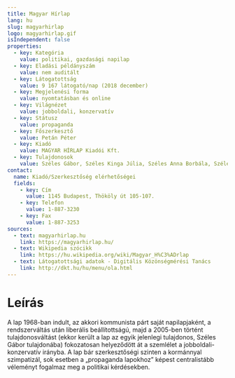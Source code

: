 ```yaml
---
title: Magyar Hírlap
lang: hu
slug: magyarhirlap
logo: magyarhirlap.gif
isIndependent: false
properties:
  - key: Kategória
    value: politikai, gazdasági napilap
  - key: Eladási példányszám
    value: nem auditált
  - key: Látogatottság
    value: 9 167 látogató/nap (2018 december)
  - key: Megjelenési forma
    value: nyomtatásban és online
  - key: Világnézet
    value: jobboldali, konzervatív
  - key: Státusz
    value: propaganda
  - key: Főszerkesztő
    value: Petán Péter
  - key: Kiadó
    value: MAGYAR HÍRLAP Kiadói Kft.
  - key: Tulajdonosok
    value: Széles Gábor, Széles Kinga Júlia, Széles Anna Borbála, Széles Gáborné
contact:
  name: Kiadó/Szerkesztőség elérhetőségei
  fields:
    - key: Cím
      value: 1145 Budapest, Thököly út 105-107.
    - key: Telefon
      value: 1-887-3230
    - key: Fax
      value: 1-887-3253
sources:
  - text: magyarhirlap.hu
    link: https://magyarhirlap.hu/
  - text: Wikipedia szócikk
    link: https://hu.wikipedia.org/wiki/Magyar_H%C3%ADrlap
  - text: Látogatottsági adatok - Digitális Közönségmérési Tanács
    link: http://dkt.hu/hu/menu/ola.html
---
```


# Leírás

A lap 1968-ban indult, az akkori kommunista párt saját napilapjaként, a rendszerváltás után liberális beállítottságú, majd a 2005-ben történt tulajdonosváltást (ekkor került a lap az egyik jelenlegi tulajdonos, Széles Gábor tulajdonába) fokozatosan helyeződött át a szemlélet a jobboldali-konzervatív irányba. A lap bár szerkesztőségi szinten a kormánnyal szimpatizál, sok esetben a „propaganda lapokhoz” képest centralistább véleményt fogalmaz meg a politikai kérdésekben.